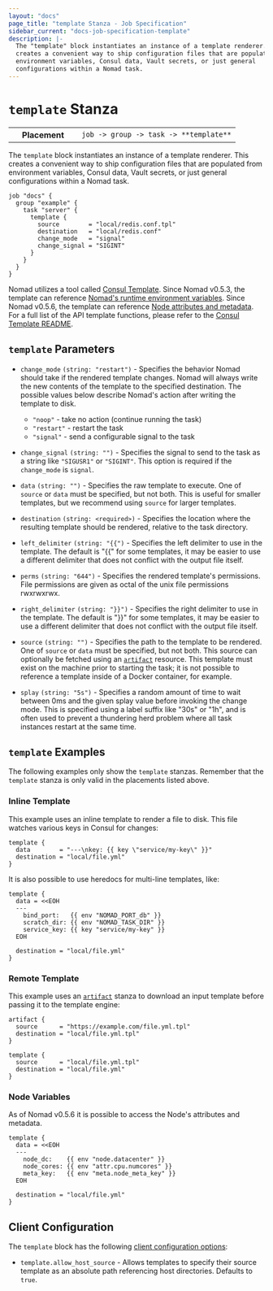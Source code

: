 ```yaml
---
layout: "docs"
page_title: "template Stanza - Job Specification"
sidebar_current: "docs-job-specification-template"
description: |-
  The "template" block instantiates an instance of a template renderer. This
  creates a convenient way to ship configuration files that are populated from
  environment variables, Consul data, Vault secrets, or just general
  configurations within a Nomad task.
---
```


# `template` Stanza

<table class="table table-bordered table-striped">
  <tr>
    <th width="120">Placement</th>
    <td>
      <code>job -> group -> task -> **template**</code>
    </td>
  </tr>
</table>

The `template` block instantiates an instance of a template renderer. This
creates a convenient way to ship configuration files that are populated from
environment variables, Consul data, Vault secrets, or just general
configurations within a Nomad task.

```hcl
job "docs" {
  group "example" {
    task "server" {
      template {
        source        = "local/redis.conf.tpl"
        destination   = "local/redis.conf"
        change_mode   = "signal"
        change_signal = "SIGINT"
      }
    }
  }
}
```

Nomad utilizes a tool called [Consul Template][ct]. Since Nomad v0.5.3, the
template can reference [Nomad's runtime environment variables][env]. Since Nomad
v0.5.6, the template can reference [Node attributes and metadata][nodevars]. For
a full list of the API template functions, please refer to the [Consul Template
README][ct].

## `template` Parameters

- `change_mode` `(string: "restart")` - Specifies the behavior Nomad should take
  if the rendered template changes. Nomad will always write the new contents of
  the template to the specified destination. The possible values below describe
  Nomad's action after writing the template to disk.

  - `"noop"` - take no action (continue running the task)
  - `"restart"` - restart the task
  - `"signal"` - send a configurable signal to the task

- `change_signal` `(string: "")` - Specifies the signal to send to the task as a
  string like `"SIGUSR1"` or `"SIGINT"`. This option is required if the
  `change_mode` is `signal`.

- `data` `(string: "")` - Specifies the raw template to execute. One of `source`
  or `data` must be specified, but not both. This is useful for smaller
  templates, but we recommend using `source` for larger templates.

- `destination` `(string: <required>)` - Specifies the location where the
  resulting template should be rendered, relative to the task directory.

* `left_delimiter` `(string: "{{")` - Specifies the left delimiter to use in the
  template. The default is "{{" for some templates, it may be easier to use a
  different delimiter that does not conflict with the output file itself.

- `perms` `(string: "644")` - Specifies the rendered template's permissions.
  File permissions are given as octal of the unix file permissions rwxrwxrwx.

* `right_delimiter` `(string: "}}")` - Specifies the right delimiter to use in the
  template. The default is "}}" for some templates, it may be easier to use a
  different delimiter that does not conflict with the output file itself.

- `source` `(string: "")` - Specifies the path to the template to be rendered.
  One of `source` or `data` must be specified, but not both. This source can
  optionally be fetched using an [`artifact`][artifact] resource. This template
  must exist on the machine prior to starting the task; it is not possible to
  reference a template inside of a Docker container, for example.

- `splay` `(string: "5s")` - Specifies a random amount of time to wait between
  0ms and the given splay value before invoking the change mode. This is
  specified using a label suffix like "30s" or "1h", and is often used to
  prevent a thundering herd problem where all task instances restart at the same
  time.

## `template` Examples

The following examples only show the `template` stanzas. Remember that the
`template` stanza is only valid in the placements listed above.

### Inline Template

This example uses an inline template to render a file to disk. This file watches
various keys in Consul for changes:

```hcl
template {
  data        = "---\nkey: {{ key \"service/my-key\" }}"
  destination = "local/file.yml"
}
```

It is also possible to use heredocs for multi-line templates, like:

```hcl
template {
  data = <<EOH
  ---
    bind_port:   {{ env "NOMAD_PORT_db" }}
    scratch_dir: {{ env "NOMAD_TASK_DIR" }}
    service_key: {{ key "service/my-key" }}
  EOH

  destination = "local/file.yml"
}
```

### Remote Template

This example uses an [`artifact`][artifact] stanza to download an input template
before passing it to the template engine:

```hcl
artifact {
  source      = "https://example.com/file.yml.tpl"
  destination = "local/file.yml.tpl"
}

template {
  source      = "local/file.yml.tpl"
  destination = "local/file.yml"
}
```

### Node Variables

As of Nomad v0.5.6 it is possible to access the Node's attributes and metadata.

```hcl
template {
  data = <<EOH
  ---
    node_dc:    {{ env "node.datacenter" }}
    node_cores: {{ env "attr.cpu.numcores" }}
    meta_key:   {{ env "meta.node_meta_key" }}
  EOH

  destination = "local/file.yml"
}
```

## Client Configuration

The `template` block has the following [client configuration
options](/docs/agent/config.html#options):

* `template.allow_host_source` - Allows templates to specify their source
  template as an absolute path referencing host directories. Defaults to `true`.

[ct]: https://github.com/hashicorp/consul-template "Consul Template by HashiCorp"
[artifact]: /docs/job-specification/artifact.html "Nomad artifact Job Specification"
[env]: /docs/runtime/environment.html "Nomad Runtime Environment"
[nodevars]: /docs/runtime/interpolation.html#interpreted_node_vars "Nomad Node Variables"
